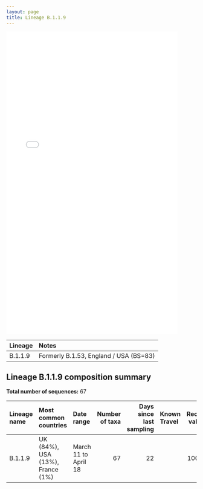 ```yaml
---
layout: page
title: Lineage B.1.1.9
---
```




<embed src="../assets/images/B.1.1.9.pdf" type="application/pdf" width="90%" height="800px" />


| Lineage | Notes |
|:-----|:-----|
| B.1.1.9 | Formerly B.1.53, England / USA (BS=83) |

<h2>Lineage B.1.1.9 composition summary </h2>

<strong>Total number of sequences:</strong> 67

| Lineage name | Most common countries | Date range | Number of taxa |  Days since last sampling | Known Travel | Recall value |
|:-----|:-----|:-------|-------:|-------:|:---------|--------:|
| B.1.1.9 | UK (84%), USA (13%), France (1%) | March 11 to April 18 | 67 | 22 |  | 100.0 |
